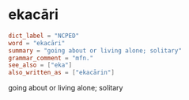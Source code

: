 # ekacāri

``` toml
dict_label = "NCPED"
word = "ekacāri"
summary = "going about or living alone; solitary"
grammar_comment = "mfn."
see_also = ["eka"]
also_written_as = ["ekacārin"]
```

going about or living alone; solitary


